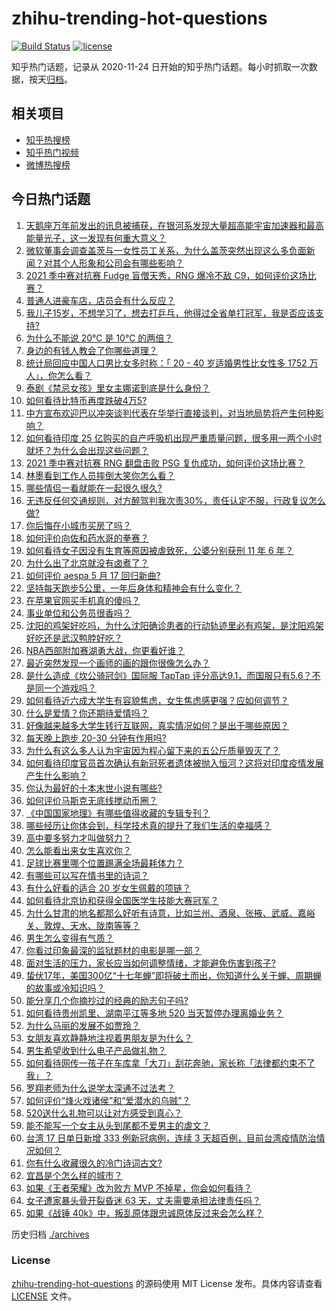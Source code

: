 # zhihu-trending-hot-questions

[![Build Status](https://github.com/justjavac/zhihu-trending-hot-questions/workflows/ci/badge.svg?branch=master)](https://github.com/justjavac/zhihu-trending-hot-questions/actions)
[![license](https://img.shields.io/github/license/justjavac/zhihu-trending-hot-questions)](https://github.com/justjavac/zhihu-trending-hot-questions/blob/master/LICENSE)

知乎热门话题，记录从 2020-11-24 日开始的知乎热门话题。每小时抓取一次数据，按天[归档](./archives)。

## 相关项目

- [知乎热搜榜](https://github.com/justjavac/zhihu-trending-top-search)
- [知乎热门视频](https://github.com/justjavac/zhihu-trending-hot-video)
- [微博热搜榜](https://github.com/justjavac/weibo-trending-hot-search)

## 今日热门话题

<!-- BEGIN -->
<!-- 最后更新时间 Tue May 18 2021 05:01:53 GMT+0800 (China Standard Time) -->

1. [天鹅座万年前发出的讯息被捕获，在银河系发现大量超高能宇宙加速器和最高能量光子，这一发现有何重大意义？](https://www.zhihu.com/question/459873347)
2. [微软董事会调查盖茨与一女性员工关系，为什么盖茨突然出现这么多负面新闻？对其个人形象和公司会有哪些影响？](https://www.zhihu.com/question/459873120)
3. [2021 季中赛对抗赛 Fudge 盲僧天秀，RNG 爆冷不敌
   C9，如何评价这场比赛？](https://www.zhihu.com/question/460014492)
4. [普通人进豪车店，店员会有什么反应？](https://www.zhihu.com/question/40852072)
5. [我儿子15岁，不想学习了，想去打乒乓，他得过全省单打冠军，我是否应该支持?](https://www.zhihu.com/question/456960345)
6. [为什么不能说 20℃ 是 10℃ 的两倍？](https://www.zhihu.com/question/25112140)
7. [身边的有钱人教会了你哪些道理？](https://www.zhihu.com/question/430653175)
8. [统计局回应中国人口男比女多时称：「 20 - 40 岁适婚男性比女性多 1752
   万人」，你怎么看？](https://www.zhihu.com/question/459890468)
9. [泰剧《禁忌女孩》里女主娜诺到底是什么身份？](https://www.zhihu.com/question/407927126)
10. [如何看待比特币再度跌破4万5?](https://www.zhihu.com/question/459874779)
11. [中方宣布欢迎巴以冲突谈判代表在华举行直接谈判，对当地局势将产生何种影响？](https://www.zhihu.com/question/459778849)
12. [如何看待印度 25
    亿购买的自产呼吸机出现严重质量问题，很多用一两个小时就坏？为什么会出现这些问题？](https://www.zhihu.com/question/459351191)
13. [2021 季中赛对抗赛 RNG 翻盘击败 PSG
    复仇成功，如何评价这场比赛？](https://www.zhihu.com/question/459980638)
14. [林墨看到工作人员摔倒大笑你怎么看？](https://www.zhihu.com/question/459874652)
15. [哪些情侣一看就能在一起很久很久?](https://www.zhihu.com/question/309398217)
16. [无违反任何交通规则，对方醉驾判我次责30%，责任认定不服，行政复议怎么做?](https://www.zhihu.com/question/456577306)
17. [你后悔在小城市买房了吗？](https://www.zhihu.com/question/449925888)
18. [如何评价向佐和药水哥的拳赛？](https://www.zhihu.com/question/459765039)
19. [如何看待女子因没有生育等原因被虐致死，公婆分别获刑 11 年 6
    年？](https://www.zhihu.com/question/459407583)
20. [为什么出了北京就没有卤煮了？](https://www.zhihu.com/question/64760707)
21. [如何评价 aespa 5 月 17 回归新曲?](https://www.zhihu.com/question/459951978)
22. [坚持每天跑步5公里，一年后身体和精神会有什么变化？](https://www.zhihu.com/question/422797771)
23. [在苹果官网买手机真的傻吗？](https://www.zhihu.com/question/447287590)
24. [事业单位和公务员很香吗？](https://www.zhihu.com/question/458608927)
25. [沈阳的鸡架好吃吗，为什么沈阳确诊患者的行动轨迹里必有鸡架，是沈阳鸡架好吃还是武汉鸭脖好吃？](https://www.zhihu.com/question/459920240)
26. [NBA西部附加赛湖勇大战，你更看好谁？](https://www.zhihu.com/question/459872947)
27. [最近突然发现一个画师的画的跟你很像怎么办？](https://www.zhihu.com/question/458314529)
28. [是什么造成《坎公骑冠剑》国际服 TapTap
    评分高达9.1，而国服只有5.6？不是同一个游戏吗？](https://www.zhihu.com/question/457083092)
29. [如何看待近六成大学生有容貌焦虑，女生焦虑感更强？应如何调节？](https://www.zhihu.com/question/446241093)
30. [什么是爱情？你还期待爱情吗？](https://www.zhihu.com/question/314617726)
31. [好像越来越多大学生转行互联网，真实情况如何？是出于哪些原因？](https://www.zhihu.com/question/459260995)
32. [每天晚上跑步 20-30 分钟有作用吗?](https://www.zhihu.com/question/435607815)
33. [为什么有这么多人认为宇宙因为程心留下来的五公斤质量毁灭了？](https://www.zhihu.com/question/459631568)
34. [如何看待印度官员首次确认有新冠死者遗体被抛入恒河？这将对印度疫情发展产生什么影响？](https://www.zhihu.com/question/459878844)
35. [你认为最好的十本末世小说有哪些?](https://www.zhihu.com/question/403545900)
36. [如何评价马斯克无底线搅动币圈？](https://www.zhihu.com/question/459379377)
37. [《中国国家地理》有哪些值得收藏的专辑专刊？](https://www.zhihu.com/question/36595394)
38. [哪些经历让你体会到，科学技术真的提升了我们生活的幸福感？](https://www.zhihu.com/question/459895565)
39. [高中要多努力才叫做努力？](https://www.zhihu.com/question/60440328)
40. [怎么能看出来女生喜欢你？](https://www.zhihu.com/question/453143428)
41. [足球比赛里哪个位置踢满全场最耗体力？](https://www.zhihu.com/question/453006393)
42. [有哪些可以写在情书里的诗词？](https://www.zhihu.com/question/455186664)
43. [有什么好看的适合 20 岁女生佩戴的项链？](https://www.zhihu.com/question/38031736)
44. [如何看待北京协和获得全国医学生技能大赛冠军？](https://www.zhihu.com/question/459799913)
45. [为什么甘肃的地名都那么好听有诗意，比如兰州、酒泉、张掖、武威、嘉峪关、敦煌、天水、陇南等等？](https://www.zhihu.com/question/343852891)
46. [男生怎么变得有气质？](https://www.zhihu.com/question/29569463)
47. [你看过印象最深的监狱题材的电影是哪一部？](https://www.zhihu.com/question/429886512)
48. [面对生活的压力，家长应当如何调整情绪，才能避免伤害到孩子?](https://www.zhihu.com/question/459318854)
49. [蛰伏17年，美国300亿“十七年蝉”即将破土而出，你知道什么关于蝉、周期蝉的故事或冷知识吗？](https://www.zhihu.com/question/459355817)
50. [能分享几个你摘抄过的经典的励志句子吗?](https://www.zhihu.com/question/457220851)
51. [如何看待贵州凯里、湖南平江等多地 520 当天暂停办理离婚业务？](https://www.zhihu.com/question/459749764)
52. [为什么马丽的发展不如贾玲？](https://www.zhihu.com/question/459059707)
53. [女朋友喜欢静静地注视着男朋友是为什么？](https://www.zhihu.com/question/309919749)
54. [男生希望收到什么电子产品做礼物？](https://www.zhihu.com/question/59448723)
55. [如何看待网传一孩子在车库拿「大刀」刮花奔驰，家长称「法律都约束不了我」？](https://www.zhihu.com/question/459405484)
56. [罗翔老师为什么说学太深通不过法考？](https://www.zhihu.com/question/453113816)
57. [如何评价“烽火戏诸侯”和“爱潜水的乌贼”？](https://www.zhihu.com/question/450823839)
58. [520送什么礼物可以让对方感受到真心？](https://www.zhihu.com/question/323398197)
59. [能不能写一个女主从头到尾都不爱男主的虐文？](https://www.zhihu.com/question/386594644)
60. [台湾 17 日单日新增 333 例新冠病例，连续 3
    天超百例，目前台湾疫情防治情况如何？](https://www.zhihu.com/question/459921281)
61. [你有什么收藏很久的冷门诗词古文?](https://www.zhihu.com/question/446560681)
62. [宜昌是个怎么样的城市？](https://www.zhihu.com/question/21612230)
63. [如果《王者荣耀》改为败方 MVP 不掉星，你会如何看待？](https://www.zhihu.com/question/392122091)
64. [女子遭家暴头骨开裂昏迷 63 天，丈夫需要承担法律责任吗？](https://www.zhihu.com/question/459872746)
65. [如果《战锤 40k》中，叛乱原体跟忠诚原体反过来会怎么样？](https://www.zhihu.com/question/457909327)

<!-- END -->

历史归档 [./archives](./archives)

### License

[zhihu-trending-hot-questions](https://github.com/justjavac/zhihu-trending-hot-questions)
的源码使用 MIT License 发布。具体内容请查看 [LICENSE](./LICENSE) 文件。
